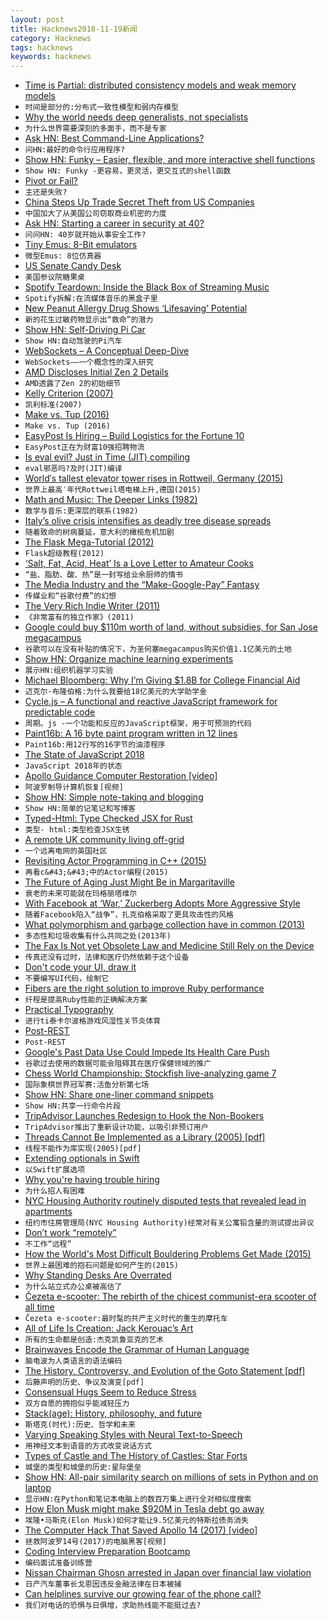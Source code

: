 ```yaml
---
layout: post
title: Hacknews2018-11-19新闻
category: Hacknews
tags: hacknews
keywords: hacknews
---
```




- [Time is Partial: distributed consistency models and weak memory models](http://composition.al/CMPS290S-2018-09/2018/11/17/time-is-partial-or-why-do-distributed-consistency-models-and-weak-memory-models-look-so-similar-anyway.html)
- `时间是部分的:分布式一致性模型和弱内存模型`
- [Why the world needs deep generalists, not specialists](https://medium.com/swlh/why-the-world-needs-deep-generalists-not-specialists-b7c32e223c70)
- `为什么世界需要深刻的多面手，而不是专家`
- [Ask HN: Best Command-Line Applications?](item?id=18483460)
- `问HN:最好的命令行应用程序?`
- [Show HN: Funky – Easier, flexible, and more interactive shell functions](https://github.com/bbugyi200/funky)
- `Show HN: Funky -更容易，更灵活，更交互式的shell函数`
- [Pivot or Fail?](https://avc.com/2018/11/pivot-or-fail/)
- `主还是失败?`
- [China Steps Up Trade Secret Theft from US Companies](http://www.latimes.com/politics/la-na-pol-china-economic-espionage-20181116-story.html?id=1231)
- `中国加大了从美国公司窃取商业机密的力度`
- [Ask HN: Starting a career in security at 40?](item?id=18487547)
- `问问HN: 40岁就开始从事安全工作?`
- [Tiny Emus: 8-Bit emulators](https://floooh.github.io/tiny8bit/)
- `微型Emus: 8位仿真器`
- [US Senate Candy Desk](https://en.wikipedia.org/wiki/Candy_Desk)
- `美国参议院糖果桌`
- [Spotify Teardown: Inside the Black Box of Streaming Music](https://mitpress.mit.edu/books/spotify-teardown)
- `Spotify拆解:在流媒体音乐的黑盒子里`
- [New Peanut Allergy Drug Shows ‘Lifesaving’ Potential](https://www.nytimes.com/2018/11/18/well/live/new-peanut-allergy-drug-shows-lifesaving-potential.html)
- `新的花生过敏药物显示出“救命”的潜力`
- [Show HN: Self-Driving Pi Car](https://github.com/felipessalvatore/self_driving_pi_car)
- `Show HN:自动驾驶的Pi汽车`
- [WebSockets – A Conceptual Deep-Dive](https://www.ably.io/concepts/websockets)
- `WebSockets——一个概念性的深入研究`
- [AMD Discloses Initial Zen 2 Details](https://fuse.wikichip.org/news/1815/amd-discloses-initial-zen-2-details/)
- `AMD透露了Zen 2的初始细节`
- [Kelly Criterion (2007)](http://r6.ca/blog/20070816T193609Z.html)
- `凯利标准(2007)`
- [Make vs. Tup (2016)](http://gittup.org/tup/make_vs_tup.html)
- `Make vs. Tup (2016)`
- [EasyPost Is Hiring – Build Logistics for the Fortune 10](https://www.easypost.com/jobs)
- `EasyPost正在为财富10强招聘物流`
- [Is eval evil? Just in Time (JIT) compiling](https://wanago.io/2018/11/19/how-does-eval-work-and-how-is-it-evil-javascript-eval/)
- `eval邪恶吗?及时(JIT)编译`
- [World′s tallest elevator tower rises in Rottweil, Germany (2015)](http://www.dw.com/en/worlds-tallest-elevator-tower-rises-in-rottweil-germany/a-18527286)
- `世界上最高′年代Rottweil塔电梯上升,德国(2015)`
- [Math and Music: The Deeper Links (1982)](https://www.nytimes.com/1982/08/29/arts/math-and-music-the-deeper-links.html)
- `数学与音乐:更深层的联系(1982)`
- [Italy’s olive crisis intensifies as deadly tree disease spreads](https://www.nature.com/articles/d41586-018-07389-8)
- `随着致命的树病蔓延，意大利的橄榄危机加剧`
- [The Flask Mega-Tutorial (2012)](http://blog.miguelgrinberg.com/post/the-flask-mega-tutorial-part-i-hello-world)
- `Flask超级教程(2012)`
- [‘Salt, Fat, Acid, Heat’ Is a Love Letter to Amateur Cooks](https://www.theatlantic.com/entertainment/archive/2018/10/samin-nosrat-salt-fat-acid-heat-netflix/572731/)
- `“盐、脂肪、酸、热”是一封写给业余厨师的情书`
- [The Media Industry and the “Make-Google-Pay” Fantasy](https://mondaynote.com/the-media-industry-and-the-make-google-pay-fantasy-1b4de36e3b04)
- `传媒业和“谷歌付费”的幻想`
- [The Very Rich Indie Writer (2011)](http://www.novelr.com/2011/02/27/rich-indie-writer)
- `《非常富有的独立作家》(2011)`
- [Google could buy $110m worth of land, without subsidies, for San Jose megacampus](https://www.cnbc.com/2018/11/16/google-san-jose-campus-documents-no-subsidies.html)
- `谷歌可以在没有补贴的情况下，为圣何塞megacampus购买价值1.1亿美元的土地`
- [Show HN: Organize machine learning experiments](http://blog.varunajayasiri.com/ml/lab/lab_getting_started.html)
- `展示HN:组织机器学习实验`
- [Michael Bloomberg: Why I’m Giving $1.8B for College Financial Aid](https://www.nytimes.com/2018/11/18/opinion/bloomberg-college-donation-financial-aid.html)
- `迈克尔·布隆伯格:为什么我要给18亿美元的大学助学金`
- [Cycle.js – A functional and reactive JavaScript framework for predictable code](https://cycle.js.org/)
- `周期。js -一个功能和反应的JavaScript框架，用于可预测的代码`
- [Paint16b: A 16 byte paint program written in 12 lines](http://www.sizecoding.org/wiki/Paint16b)
- `Paint16b:用12行写的16字节的油漆程序`
- [The State of JavaScript 2018](https://2018.stateofjs.com)
- `JavaScript 2018年的状态`
- [Apollo Guidance Computer Restoration [video]](https://www.youtube.com/watch?v=2KSahAoOLdU)
- `阿波罗制导计算机恢复[视频]`
- [Show HN: Simple note-taking and blogging](https://notepin.co?ref=producthunt)
- `Show HN:简单的记笔记和写博客`
- [Typed-Html: Type Checked JSX for Rust](https://github.com/bodil/typed-html)
- `类型- html:类型检查JSX生锈`
- [A remote UK community living off-grid](https://www.bbc.co.uk/news/in-pictures-45046023)
- `一个远离电网的英国社区`
- [Revisiting Actor Programming in C&#43;&#43; (2015)](https://arxiv.org/abs/1505.07368)
- `再看c&#43;&#43;中的Actor编程(2015)`
- [The Future of Aging Just Might Be in Margaritaville](https://www.nytimes.com/interactive/2018/11/14/magazine/tech-design-longevity-margaritaville.html)
- `衰老的未来可能就在玛格丽塔维尔`
- [With Facebook at ‘War,’ Zuckerberg Adopts More Aggressive Style](https://www.wsj.com/articles/with-facebook-at-war-zuckerberg-adopts-more-aggressive-style-1542577980)
- `随着Facebook陷入“战争”，扎克伯格采取了更具攻击性的风格`
- [What polymorphism and garbage collection have in common (2013)](http://okmij.org/ftp/ML/generalization.html)
- `多态性和垃圾收集有什么共同之处(2013年)`
- [The Fax Is Not yet Obsolete Law and Medicine Still Rely on the Device](https://www.theatlantic.com/technology/archive/2018/11/why-people-still-use-fax-machines/576070/#)
- `传真还没有过时，法律和医疗仍然依赖于这个设备`
- [Don&#39;t code your UI, draw it](https://github.com/karanchahal/DoodleMaster)
- `不要编写UI代码，绘制它`
- [Fibers are the right solution to improve Ruby performance](https://www.codeotaku.com/journal/2018-11/fibers-are-the-right-solution/index)
- `纤程是提高Ruby性能的正确解决方案`
- [Prac­ti­cal Ty­pog­ra­phy](https://practicaltypography.com/)
- `进行­ti泰­­卡尔波格游戏风湿性关节炎­­体育`
- [Post-REST](https://www.tbray.org/ongoing/When/201x/2018/11/18/Post-REST)
- `Post-REST`
- [Google&#39;s Past Data Use Could Impede Its Health Care Push](https://www.wired.com/story/googles-past-data-use-could-impede-healthcare-push/)
- `谷歌过去使用的数据可能会阻碍其在医疗保健领域的推广`
- [Chess World Championship: Stockfish live-analyzing game 7](http://analysis.sesse.net/)
- `国际象棋世界冠军赛:活鱼分析第七场`
- [Show HN: Share one-liner command snippets](https://snippets.shodan.io)
- `Show HN:共享一行命令片段`
- [TripAdvisor Launches Redesign to Hook the Non-Bookers](https://skift.com/2018/11/12/tripadvisor-launches-redesign-to-hook-the-non-bookers/)
- `TripAdvisor推出了重新设计功能，以吸引非预订用户`
- [Threads Cannot Be Implemented as a Library (2005) [pdf]](https://cs.nyu.edu/~mwalfish/classes/14fa/ref/boehm05threads.pdf)
- `线程不能作为库实现(2005)[pdf]`
- [Extending optionals in Swift](https://www.swiftbysundell.com/posts/extending-optionals-in-swift)
- `以Swift扩展选项`
- [Why you&#39;re having trouble hiring](http://blairreeves.me/2018/08/30/why-youre-having-trouble-hiring/)
- `为什么招人有困难`
- [NYC Housing Authority routinely disputed tests that revealed lead in apartments](https://www.nytimes.com/2018/11/18/nyregion/nycha-lead-paint.html)
- `纽约市住房管理局(NYC Housing Authority)经常对有关公寓铅含量的测试提出异议`
- [Don’t work “remotely”](http://blairreeves.me/2018/11/09/dont-work-remotely/?resubmit=hn)
- `不工作“远程”`
- [How the World&#39;s Most Difficult Bouldering Problems Get Made (2015)](https://www.outsideonline.com/2017711/path-beta-flash-resistance-route-setters)
- `世界上最困难的抱石问题是如何产生的(2015)`
- [Why Standing Desks Are Overrated](https://www.nytimes.com/2018/11/19/upshot/why-standing-desks-are-overrated.html)
- `为什么站立式办公桌被高估了`
- [Čezeta e-scooter: The rebirth of the chicest communist-era scooter of all time](https://www.theguardian.com/technology/2018/nov/18/cezeta-electric-scooter-rebirth-of-communist-era-bike-chic)
- `Čezeta e-scooter:最时髦的共产主义时代的重生的摩托车`
- [All of Life Is Creation: Jack Kerouac’s Art](https://lareviewofbooks.org/article/all-of-life-is-creation-jack-kerouacs-art/)
- `所有的生命都是创造:杰克凯鲁亚克的艺术`
- [Brainwaves Encode the Grammar of Human Language](http://maxplanck.nautil.us/article/341/brainwaves-encode-the-grammar-of-human-language)
- `脑电波为人类语言的语法编码`
- [The History, Controversy, and Evolution of the Goto Statement [pdf]](http://web.sonoma.edu/users/l/luvisi/goto/goto.pdf)
- `后藤声明的历史、争议及演变[pdf]`
- [Consensual Hugs Seem to Reduce Stress](https://www.scientificamerican.com/podcast/episode/consensual-hugs-seem-to-reduce-stress/)
- `双方自愿的拥抱似乎能减轻压力`
- [Stack(age): History, philosophy, and future](https://www.snoyman.com/blog/2018/11/stackage-history-philosophy-future)
- `斯塔克(时代):历史、哲学和未来`
- [Varying Speaking Styles with Neural Text-to-Speech](https://developer.amazon.com/blogs/alexa/post/7ab9665a-0536-4be2-aaad-18281ec59af8/varying-speaking-styles-with-neural-text-to-speech)
- `用神经文本到语音的方式改变说话方式`
- [Types of Castle and The History of Castles: Star Forts](http://www.castlesandmanorhouses.com/types_10_star.htm)
- `城堡的类型和城堡的历史:星际堡垒`
- [Show HN: All-pair similarity search on millions of sets in Python and on laptop](https://github.com/ekzhu/SetSimilaritySearch)
- `显示HN:在Python和笔记本电脑上的数百万集上进行全对相似度搜索`
- [How Elon Musk might make $920M in Tesla debt go away](https://www.latimes.com/business/autos/la-fi-hy-tesla-convertible-bonds-20181115-story.html)
- `埃隆•马斯克(Elon Musk)如何才能让9.5亿美元的特斯拉债务消失`
- [The Computer Hack That Saved Apollo 14 (2017) [video]](https://www.youtube.com/watch?v=wSSmNUl9Snw)
- `拯救阿波罗14号(2017)的电脑黑客[视频]`
- [Coding Interview Preparation Bootcamp](https://medium.com/educative/3-month-coding-interview-bootcamp-904422926ce8)
- `编码面试准备训练营`
- [Nissan Chairman Ghosn arrested in Japan over financial law violation](https://japantoday.com/category/crime/Nissan-Chairman-Ghosn-arrested-over-financial-law-violation)
- `日产汽车董事长戈恩因违反金融法律在日本被捕`
- [Can helplines survive our growing fear of the phone call?](https://www.theguardian.com/global/2018/nov/19/helplines-advice-survive-fear-phone-calls-samaritans-childline)
- `我们对电话的恐惧与日俱增，求助热线能不能挺过去?`

